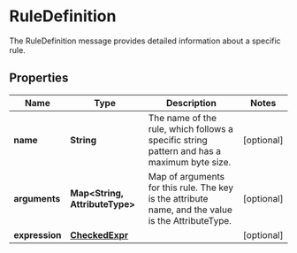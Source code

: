 

# RuleDefinition

The RuleDefinition message provides detailed information about a specific rule.

## Properties

| Name | Type | Description | Notes |
|------------ | ------------- | ------------- | -------------|
|**name** | **String** | The name of the rule, which follows a specific string pattern and has a maximum byte size. |  [optional] |
|**arguments** | **Map&lt;String, AttributeType&gt;** | Map of arguments for this rule. The key is the attribute name, and the value is the AttributeType. |  [optional] |
|**expression** | [**CheckedExpr**](CheckedExpr.md) |  |  [optional] |



